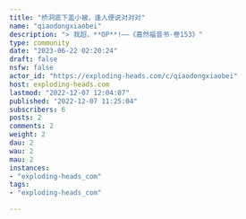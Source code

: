```yaml
---
title: "桥洞底下盖小被，逢人便说对对对" 
name: "qiaodongxiaobei"
description: "> 我超，**OP**!——《嘉然福音书·卷153》"
type: community
date: "2023-06-22 02:20:24"
draft: false
nsfw: false
actor_id: "https://exploding-heads.com/c/qiaodongxiaobei"
host: exploding-heads.com
lastmod: "2022-12-07 12:04:07"
published: "2022-12-07 11:25:04"
subscribers: 6
posts: 2
comments: 2
weight: 2
dau: 2
wau: 2
mau: 2
instances:
- "exploding-heads_com"
tags: 
- "exploding-heads_com"

---
```

